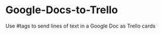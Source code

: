 Google-Docs-to-Trello
=====================

Use #tags to send lines of text in a Google Doc as Trello cards
